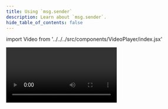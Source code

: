 ```yaml
---
title: Using `msg.sender`
description: Learn about `msg.sender`.
hide_table_of_contents: false
---
```


import Video from '../../../src/components/VideoPlayer/index.jsx'

<Video videoId='804479641' title='Using `msg.sender`' />
